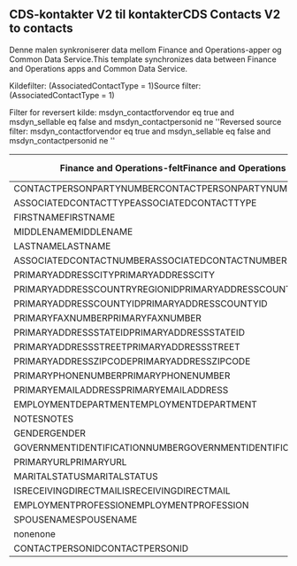 ## <a name="cds-contacts-v2-to-contacts"></a><span data-ttu-id="01f2c-101">CDS-kontakter V2 til kontakter</span><span class="sxs-lookup"><span data-stu-id="01f2c-101">CDS Contacts V2 to contacts</span></span>

<span data-ttu-id="01f2c-102">Denne malen synkroniserer data mellom Finance and Operations-apper og Common Data Service.</span><span class="sxs-lookup"><span data-stu-id="01f2c-102">This template synchronizes data between Finance and Operations apps and Common Data Service.</span></span>

<span data-ttu-id="01f2c-103">Kildefilter: (AssociatedContactType = 1)</span><span class="sxs-lookup"><span data-stu-id="01f2c-103">Source filter: (AssociatedContactType = 1)</span></span>

<span data-ttu-id="01f2c-104">Filter for reversert kilde: msdyn_contactforvendor eq true and msdyn_sellable eq false and msdyn_contactpersonid ne ''</span><span class="sxs-lookup"><span data-stu-id="01f2c-104">Reversed source filter: msdyn_contactforvendor eq true and msdyn_sellable eq false and msdyn_contactpersonid ne ''</span></span>

<span data-ttu-id="01f2c-105">Finance and Operations-felt</span><span class="sxs-lookup"><span data-stu-id="01f2c-105">Finance and Operations field</span></span> | <span data-ttu-id="01f2c-106">Tilordningstype</span><span class="sxs-lookup"><span data-stu-id="01f2c-106">Map type</span></span> | <span data-ttu-id="01f2c-107">Annet Dynamics 365-felt</span><span class="sxs-lookup"><span data-stu-id="01f2c-107">Other Dynamics 365 field</span></span> | <span data-ttu-id="01f2c-108">Standardverdi</span><span class="sxs-lookup"><span data-stu-id="01f2c-108">Default value</span></span>
---|---|---|---
<span data-ttu-id="01f2c-109">CONTACTPERSONPARTYNUMBER</span><span class="sxs-lookup"><span data-stu-id="01f2c-109">CONTACTPERSONPARTYNUMBER</span></span> | = | <span data-ttu-id="01f2c-110">msdyn_partynumber</span><span class="sxs-lookup"><span data-stu-id="01f2c-110">msdyn_partynumber</span></span> | 
<span data-ttu-id="01f2c-111">ASSOCIATEDCONTACTTYPE</span><span class="sxs-lookup"><span data-stu-id="01f2c-111">ASSOCIATEDCONTACTTYPE</span></span> | << | <span data-ttu-id="01f2c-112">none</span><span class="sxs-lookup"><span data-stu-id="01f2c-112">none</span></span> | <span data-ttu-id="01f2c-113">Vendor</span><span class="sxs-lookup"><span data-stu-id="01f2c-113">Vendor</span></span>
<span data-ttu-id="01f2c-114">FIRSTNAME</span><span class="sxs-lookup"><span data-stu-id="01f2c-114">FIRSTNAME</span></span> | = | <span data-ttu-id="01f2c-115">firstname</span><span class="sxs-lookup"><span data-stu-id="01f2c-115">firstname</span></span> | 
<span data-ttu-id="01f2c-116">MIDDLENAME</span><span class="sxs-lookup"><span data-stu-id="01f2c-116">MIDDLENAME</span></span> | = | <span data-ttu-id="01f2c-117">middlename</span><span class="sxs-lookup"><span data-stu-id="01f2c-117">middlename</span></span> | 
<span data-ttu-id="01f2c-118">LASTNAME</span><span class="sxs-lookup"><span data-stu-id="01f2c-118">LASTNAME</span></span> | = | <span data-ttu-id="01f2c-119">lastname</span><span class="sxs-lookup"><span data-stu-id="01f2c-119">lastname</span></span> | 
<span data-ttu-id="01f2c-120">ASSOCIATEDCONTACTNUMBER</span><span class="sxs-lookup"><span data-stu-id="01f2c-120">ASSOCIATEDCONTACTNUMBER</span></span> | = | <span data-ttu-id="01f2c-121">msdyn_vendorcontactid.msdyn_vendoraccountnumber</span><span class="sxs-lookup"><span data-stu-id="01f2c-121">msdyn_vendorcontactid.msdyn_vendoraccountnumber</span></span> | 
<span data-ttu-id="01f2c-122">PRIMARYADDRESSCITY</span><span class="sxs-lookup"><span data-stu-id="01f2c-122">PRIMARYADDRESSCITY</span></span> | = | <span data-ttu-id="01f2c-123">address1_city</span><span class="sxs-lookup"><span data-stu-id="01f2c-123">address1_city</span></span> | 
<span data-ttu-id="01f2c-124">PRIMARYADDRESSCOUNTRYREGIONID</span><span class="sxs-lookup"><span data-stu-id="01f2c-124">PRIMARYADDRESSCOUNTRYREGIONID</span></span> | = | <span data-ttu-id="01f2c-125">address1_country</span><span class="sxs-lookup"><span data-stu-id="01f2c-125">address1_country</span></span> | 
<span data-ttu-id="01f2c-126">PRIMARYADDRESSCOUNTYID</span><span class="sxs-lookup"><span data-stu-id="01f2c-126">PRIMARYADDRESSCOUNTYID</span></span> | = | <span data-ttu-id="01f2c-127">address1_county</span><span class="sxs-lookup"><span data-stu-id="01f2c-127">address1_county</span></span> | 
<span data-ttu-id="01f2c-128">PRIMARYFAXNUMBER</span><span class="sxs-lookup"><span data-stu-id="01f2c-128">PRIMARYFAXNUMBER</span></span> | = | <span data-ttu-id="01f2c-129">fax</span><span class="sxs-lookup"><span data-stu-id="01f2c-129">fax</span></span> | 
<span data-ttu-id="01f2c-130">PRIMARYADDRESSSTATEID</span><span class="sxs-lookup"><span data-stu-id="01f2c-130">PRIMARYADDRESSSTATEID</span></span> | = | <span data-ttu-id="01f2c-131">address1_stateorprovince</span><span class="sxs-lookup"><span data-stu-id="01f2c-131">address1_stateorprovince</span></span> | 
<span data-ttu-id="01f2c-132">PRIMARYADDRESSSTREET</span><span class="sxs-lookup"><span data-stu-id="01f2c-132">PRIMARYADDRESSSTREET</span></span> | = | <span data-ttu-id="01f2c-133">address1_line1</span><span class="sxs-lookup"><span data-stu-id="01f2c-133">address1_line1</span></span> | 
<span data-ttu-id="01f2c-134">PRIMARYADDRESSZIPCODE</span><span class="sxs-lookup"><span data-stu-id="01f2c-134">PRIMARYADDRESSZIPCODE</span></span> | = | <span data-ttu-id="01f2c-135">address1_postalcode</span><span class="sxs-lookup"><span data-stu-id="01f2c-135">address1_postalcode</span></span> | 
<span data-ttu-id="01f2c-136">PRIMARYPHONENUMBER</span><span class="sxs-lookup"><span data-stu-id="01f2c-136">PRIMARYPHONENUMBER</span></span> | = | <span data-ttu-id="01f2c-137">telephone1</span><span class="sxs-lookup"><span data-stu-id="01f2c-137">telephone1</span></span> | 
<span data-ttu-id="01f2c-138">PRIMARYEMAILADDRESS</span><span class="sxs-lookup"><span data-stu-id="01f2c-138">PRIMARYEMAILADDRESS</span></span> | = | <span data-ttu-id="01f2c-139">emailaddress1</span><span class="sxs-lookup"><span data-stu-id="01f2c-139">emailaddress1</span></span> | 
<span data-ttu-id="01f2c-140">EMPLOYMENTDEPARTMENT</span><span class="sxs-lookup"><span data-stu-id="01f2c-140">EMPLOYMENTDEPARTMENT</span></span> | = | <span data-ttu-id="01f2c-141">department</span><span class="sxs-lookup"><span data-stu-id="01f2c-141">department</span></span> | 
<span data-ttu-id="01f2c-142">NOTES</span><span class="sxs-lookup"><span data-stu-id="01f2c-142">NOTES</span></span> | = | <span data-ttu-id="01f2c-143">description</span><span class="sxs-lookup"><span data-stu-id="01f2c-143">description</span></span> | 
<span data-ttu-id="01f2c-144">GENDER</span><span class="sxs-lookup"><span data-stu-id="01f2c-144">GENDER</span></span> | >< | <span data-ttu-id="01f2c-145">gendercode</span><span class="sxs-lookup"><span data-stu-id="01f2c-145">gendercode</span></span> | 
<span data-ttu-id="01f2c-146">GOVERNMENTIDENTIFICATIONNUMBER</span><span class="sxs-lookup"><span data-stu-id="01f2c-146">GOVERNMENTIDENTIFICATIONNUMBER</span></span> | = | <span data-ttu-id="01f2c-147">governmentid</span><span class="sxs-lookup"><span data-stu-id="01f2c-147">governmentid</span></span> | 
<span data-ttu-id="01f2c-148">PRIMARYURL</span><span class="sxs-lookup"><span data-stu-id="01f2c-148">PRIMARYURL</span></span> | = | <span data-ttu-id="01f2c-149">websiteurl</span><span class="sxs-lookup"><span data-stu-id="01f2c-149">websiteurl</span></span> | 
<span data-ttu-id="01f2c-150">MARITALSTATUS</span><span class="sxs-lookup"><span data-stu-id="01f2c-150">MARITALSTATUS</span></span> | >< | <span data-ttu-id="01f2c-151">familystatuscode</span><span class="sxs-lookup"><span data-stu-id="01f2c-151">familystatuscode</span></span> | 
<span data-ttu-id="01f2c-152">ISRECEIVINGDIRECTMAIL</span><span class="sxs-lookup"><span data-stu-id="01f2c-152">ISRECEIVINGDIRECTMAIL</span></span> | >< | <span data-ttu-id="01f2c-153">donotemail</span><span class="sxs-lookup"><span data-stu-id="01f2c-153">donotemail</span></span> | 
<span data-ttu-id="01f2c-154">EMPLOYMENTPROFESSION</span><span class="sxs-lookup"><span data-stu-id="01f2c-154">EMPLOYMENTPROFESSION</span></span> | = | <span data-ttu-id="01f2c-155">jobtitle</span><span class="sxs-lookup"><span data-stu-id="01f2c-155">jobtitle</span></span> | 
<span data-ttu-id="01f2c-156">SPOUSENAME</span><span class="sxs-lookup"><span data-stu-id="01f2c-156">SPOUSENAME</span></span> | = | <span data-ttu-id="01f2c-157">spousesname</span><span class="sxs-lookup"><span data-stu-id="01f2c-157">spousesname</span></span> | 
<span data-ttu-id="01f2c-158">none</span><span class="sxs-lookup"><span data-stu-id="01f2c-158">none</span></span> | >> | <span data-ttu-id="01f2c-159">msdyn_contactforvendor</span><span class="sxs-lookup"><span data-stu-id="01f2c-159">msdyn_contactforvendor</span></span> | <span data-ttu-id="01f2c-160">True</span><span class="sxs-lookup"><span data-stu-id="01f2c-160">True</span></span>
<span data-ttu-id="01f2c-161">CONTACTPERSONID</span><span class="sxs-lookup"><span data-stu-id="01f2c-161">CONTACTPERSONID</span></span> | = | <span data-ttu-id="01f2c-162">msdyn_contactpersonid</span><span class="sxs-lookup"><span data-stu-id="01f2c-162">msdyn_contactpersonid</span></span> | 
